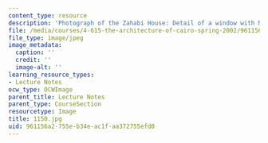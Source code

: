 ```yaml
---
content_type: resource
description: 'Photograph of the Zahabi House: Detail of a window with Mushrabiyya.'
file: /media/courses/4-615-the-architecture-of-cairo-spring-2002/961156a2755eb34eac1faa372755efd0_1150.jpg
file_type: image/jpeg
image_metadata:
  caption: ''
  credit: ''
  image-alt: ''
learning_resource_types:
- Lecture Notes
ocw_type: OCWImage
parent_title: Lecture Notes
parent_type: CourseSection
resourcetype: Image
title: 1150.jpg
uid: 961156a2-755e-b34e-ac1f-aa372755efd0
---
```

